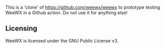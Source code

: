 
This is a 'clone' of https://github.com/weewx/weewx to prototype testing WeeWX in a Github action.
Do not use it for anything else!
<h2>Licensing</h2>

WeeWX is licensed under the GNU Public License v3.
